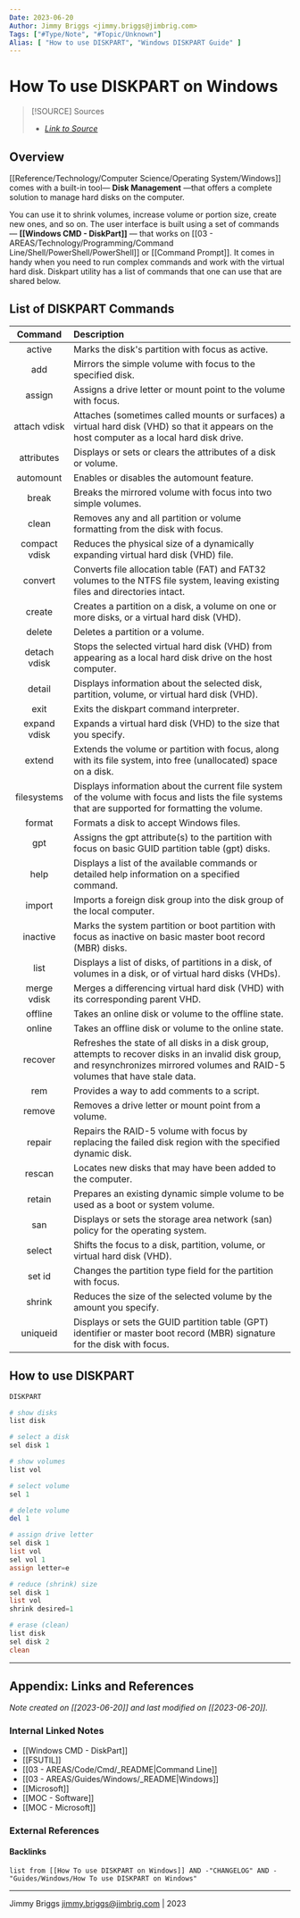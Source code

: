 ```yaml
---
Date: 2023-06-20
Author: Jimmy Briggs <jimmy.briggs@jimbrig.com>
Tags: ["#Type/Note", "#Topic/Unknown"]
Alias: [ "How to use DISKPART", "Windows DISKPART Guide" ]
---
```


# How To use DISKPART on Windows

> [!SOURCE] Sources
> - *[Link to Source]()*

## Overview

[[Reference/Technology/Computer Science/Operating System/Windows]] comes with a built-in tool— **Disk Management** —that offers a complete solution to manage hard disks on the computer. 

You can use it to shrink volumes, increase volume or portion size, create new ones, and so on. The user interface is built using a set of commands— **[[Windows CMD - DiskPart]]** — that works on [[03 - AREAS/Technology/Programming/Command Line/Shell/PowerShell/PowerShell]] or [[Command Prompt]]. It comes in handy when you need to run complex commands and work with the virtual hard disk. Diskpart utility has a list of commands that one can use that are shared below.

## List of DISKPART Commands

|    Command    |                         Description                          |
| :-----------: | :---------------------------------------------------------- |
|    active     |       Marks the disk's partition with focus as active.       |
|      add      | Mirrors the simple volume with focus to the specified disk.  |
|    assign     | Assigns a drive letter or mount point to the volume with focus. |
| attach vdisk  | Attaches (sometimes called mounts or surfaces) a virtual hard disk (VHD) so that it appears on the host computer as a local hard disk drive. |
|  attributes   | Displays or sets or clears the attributes of a disk or volume. |
|   automount   |          Enables or disables the automount feature.          |
|     break     | Breaks the mirrored volume with focus into two simple volumes. |
|     clean     | Removes any and all partition or volume formatting from the disk with focus. |
| compact vdisk | Reduces the physical size of a dynamically expanding virtual hard disk (VHD) file. |
|    convert    | Converts file allocation table (FAT) and FAT32 volumes to the NTFS file system, leaving existing files and directories intact. |
|    create     | Creates a partition on a disk, a volume on one or more disks, or a virtual hard disk (VHD). |
|    delete     |               Deletes a partition or a volume.               |
| detach vdisk  | Stops the selected virtual hard disk (VHD) from appearing as a local hard disk drive on the host computer. |
|    detail     | Displays information about the selected disk, partition, volume, or virtual hard disk (VHD). |
|     exit      |           Exits the diskpart command interpreter.            |
| expand vdisk  | Expands a virtual hard disk (VHD) to the size that you specify. |
|    extend     | Extends the volume or partition with focus, along with its file system, into free (unallocated) space on a disk. |
|  filesystems  | Displays information about the current file system of the volume with focus and lists the file systems that are supported for formatting the volume. |
|    format     |           Formats a disk to accept Windows files.            |
|      gpt      | Assigns the gpt attribute(s) to the partition with focus on basic GUID partition table (gpt) disks. |
|     help      | Displays a list of the available commands or detailed help information on a specified command. |
|    import     | Imports a foreign disk group into the disk group of the local computer. |
|   inactive    | Marks the system partition or boot partition with focus as inactive on basic master boot record (MBR) disks. |
|     list      | Displays a list of disks, of partitions in a disk, of volumes in a disk, or of virtual hard disks (VHDs). |
|  merge vdisk  | Merges a differencing virtual hard disk (VHD) with its corresponding parent VHD. |
|    offline    |     Takes an online disk or volume to the offline state.     |
|    online     |     Takes an offline disk or volume to the online state.     |
|    recover    | Refreshes the state of all disks in a disk group, attempts to recover disks in an invalid disk group, and resynchronizes mirrored volumes and RAID-5 volumes that have stale data. |
|      rem      |         Provides a way to add comments to a script.          |
|    remove     |     Removes a drive letter or mount point from a volume.     |
|    repair     | Repairs the RAID-5 volume with focus by replacing the failed disk region with the specified dynamic disk. |
|    rescan     | Locates new disks that may have been added to the computer.  |
|    retain     | Prepares an existing dynamic simple volume to be used as a boot or system volume. |
|      san      | Displays or sets the storage area network (san) policy for the operating system. |
|    select     | Shifts the focus to a disk, partition, volume, or virtual hard disk (VHD). |
|    set id     | Changes the partition type field for the partition with focus. |
|    shrink     | Reduces the size of the selected volume by the amount you specify. |
|   uniqueid    | Displays or sets the GUID partition table (GPT) identifier or master boot record (MBR) signature for the disk with focus. |

## How to use DISKPART

```powershell
DISKPART

# show disks
list disk

# select a disk
sel disk 1

# show volumes
list vol

# select volume
sel 1

# delete volume
del 1

# assign drive letter
sel disk 1
list vol
sel vol 1
assign letter=e

# reduce (shrink) size
sel disk 1
list vol
shrink desired=1

# erase (clean)
list disk
sel disk 2
clean
```

***

## Appendix: Links and References

*Note created on [[2023-06-20]] and last modified on [[2023-06-20]].*

### Internal Linked Notes

- [[Windows CMD - DiskPart]]
- [[FSUTIL]]
- [[03 - AREAS/Code/Cmd/_README|Command Line]]
- [[03 - AREAS/Guides/Windows/_README|Windows]]
- [[Microsoft]]
- [[MOC - Software]]
- [[MOC - Microsoft]]

### External References

#### Backlinks

```dataview
list from [[How To use DISKPART on Windows]] AND -"CHANGELOG" AND -"Guides/Windows/How To use DISKPART on Windows"
```


***

Jimmy Briggs <jimmy.briggs@jimbrig.com> | 2023

